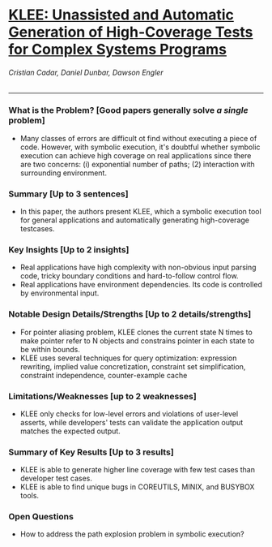 # [KLEE: Unassisted and Automatic Generation of High-Coverage Tests for Complex Systems Programs](https://llvm.org/pubs/2008-12-OSDI-KLEE.pdf)

###### Cristian Cadar, Daniel Dunbar, Dawson Engler

---

### What is the Problem? [Good papers generally solve *a single* problem]

* Many classes of errors are difficult ot find without executing a piece of code. However, with symbolic execution, it's doubtful whether symbolic execution can achieve high coverage on real applications since there are two concerns: (i) exponential number of paths; (2) interaction with surrounding environment.

### Summary [Up to 3 sentences]

* In this paper, the authors present KLEE, which a symbolic execution tool for general applications and automatically generating high-coverage testcases.

### Key Insights [Up to 2 insights]

* Real applications have high complexity with non-obvious input parsing code, tricky boundary conditions and hard-to-follow control flow.
* Real applications have environment dependencies. Its code is controlled by environmental input.

### Notable Design Details/Strengths [Up to 2 details/strengths]

* For pointer aliasing problem, KLEE clones the current state N times to make pointer refer to N objects and constrains pointer in each state to be within bounds.
* KLEE uses several techniques for query optimization: expression rewriting, implied value concretization, constraint set simplification, constraint independence, counter-example cache

### Limitations/Weaknesses [up to 2 weaknesses]

* KLEE only checks for low-level errors and violations of user-level asserts, while developers' tests can validate the application output matches the expected output.

### Summary of Key Results [Up to 3 results]

* KLEE is able to generate higher line coverage with few test cases than developer test cases.
* KLEE is able to find unique bugs in COREUTILS, MINIX,  and BUSYBOX tools.

### Open Questions

* How to address the path explosion problem in symbolic execution?